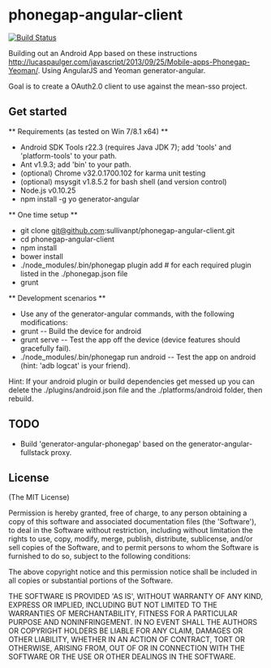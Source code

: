 # phonegap-angular-client
[![Build Status](https://travis-ci.org/sullivanpt/phonegap-angular-client.png?branch=master)](https://travis-ci.org/sullivanpt/phonegap-angular-client)

Building out an Android App based on these
instructions http://lucaspaulger.com/javascript/2013/09/25/Mobile-apps-Phonegap-Yeoman/.
Using AngularJS and Yeoman generator-angular.

Goal is to create a OAuth2.0 client to use against the mean-sso project.

## Get started

** Requirements (as tested on Win 7/8.1 x64) **
* Android SDK Tools r22.3 (requires Java JDK 7); add 'tools' and 'platform-tools' to your path.
* Ant v1.9.3; add 'bin' to your path.
* (optional) Chrome v32.0.1700.102 for karma unit testing
* (optional) msysgit v1.8.5.2 for bash shell (and version control)
* Node.js v0.10.25
* npm install -g yo generator-angular

** One time setup **
* git clone git@github.com:sullivanpt/phonegap-angular-client.git
* cd phonegap-angular-client
* npm install
* bower install
* ./node_modules/.bin/phonegap plugin add <item> # for each required plugin listed in the ./phonegap.json file
* grunt

** Development scenarios **
* Use any of the generator-angular commands, with the following modifications:
* grunt -- Build the device for android
* grunt serve -- Test the app off the device (device features should gracefully fail).
* ./node_modules/.bin/phonegap run android -- Test the app on android (hint: 'adb logcat' is your friend).

Hint: If your android plugin or build dependencies get messed up you can delete the ./plugins/android.json file
and the ./platforms/android folder, then rebuild.

## TODO

* Build 'generator-angular-phonegap' based on the generator-angular-fullstack proxy.

## License
(The MIT License)

Permission is hereby granted, free of charge, to any person obtaining
a copy of this software and associated documentation files (the
'Software'), to deal in the Software without restriction, including
without limitation the rights to use, copy, modify, merge, publish,
distribute, sublicense, and/or sell copies of the Software, and to
permit persons to whom the Software is furnished to do so, subject to
the following conditions:

The above copyright notice and this permission notice shall be
included in all copies or substantial portions of the Software.

THE SOFTWARE IS PROVIDED 'AS IS', WITHOUT WARRANTY OF ANY KIND,
EXPRESS OR IMPLIED, INCLUDING BUT NOT LIMITED TO THE WARRANTIES OF
MERCHANTABILITY, FITNESS FOR A PARTICULAR PURPOSE AND NONINFRINGEMENT.
IN NO EVENT SHALL THE AUTHORS OR COPYRIGHT HOLDERS BE LIABLE FOR ANY
CLAIM, DAMAGES OR OTHER LIABILITY, WHETHER IN AN ACTION OF CONTRACT,
TORT OR OTHERWISE, ARISING FROM, OUT OF OR IN CONNECTION WITH THE
SOFTWARE OR THE USE OR OTHER DEALINGS IN THE SOFTWARE.
